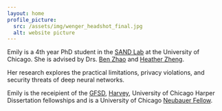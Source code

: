 ```yaml
---
layout: home
profile_picture:
  src: /assets/img/wenger_headshot_final.jpg
  alt: website picture
---
```


<p>
Emily is a 4th year PhD student in the <a href="http://sandlab.cs.uchicago.edu" target="_blank">SAND Lab</a> at the University of Chicago. She is advised by Drs. <a href="http://people.cs.uchicago.edu/~ravenben/" target= "_blank">Ben Zhao</a> and <a href="http://people.cs.uchicago.edu/~htzheng/" target="_blank">Heather Zheng</a>. 
</p>


<p>
Her research explores the practical limitations, privacy violations, and security threats of deep neural networks.
</p>

<p>
Emily is the receipient of the <a href="https://stemfellowships.org/" target="_blank">GFSD</a>, <a href="https://msfdn.org/harveyfellows/overview/" target="_blank">Harvey</a>, University of Chicago Harper Dissertation fellowships and is a University of Chicago <a href="https://grad.uchicago.edu/fellowships/neubauer-fellows/" target="_blank">Neubauer Fellow</a>. 
</p>
